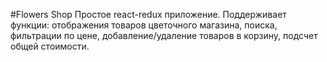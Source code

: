 #Flowers Shop
Простое react-redux приложение.
Поддерживает функции: 
отображения товаров цветочного магазина,
поиска,
фильтрации по цене, 
добавление/удаление товаров в корзину, 
подсчет общей стоимости.

